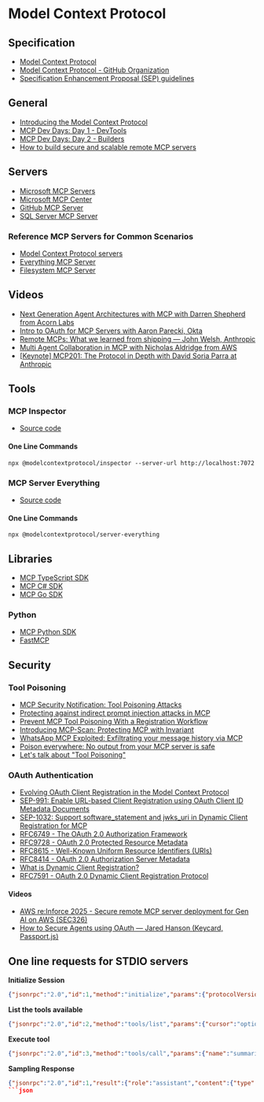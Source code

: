 # Model Context Protocol

## Specification

- [Model Context Protocol](https://modelcontextprotocol.io)
- [Model Context Protocol - GitHub Organization](https://github.com/modelcontextprotocol)
- [Specification Enhancement Proposal (SEP) guidelines](https://modelcontextprotocol.io/community/sep-guidelines)

## General

- [Introducing the Model Context Protocol](https://www.anthropic.com/news/model-context-protocol)
- [MCP Dev Days: Day 1 - DevTools](https://www.youtube.com/watch?v=8-okWLAUI3Q)
- [MCP Dev Days: Day 2 - Builders](https://www.youtube.com/watch?v=lHuxDMMkGJ8)
- [How to build secure and scalable remote MCP servers](https://github.blog/ai-and-ml/generative-ai/how-to-build-secure-and-scalable-remote-mcp-servers/)

## Servers

- [Microsoft MCP Servers](https://github.com/microsoft/mcp)
- [Microsoft MCP Center ](https://mcp.azure.com/)
- [GitHub MCP Server](https://github.com/github/github-mcp-server)
- [SQL Server MCP Server](https://github.com/Azure-Samples/SQL-AI-samples/tree/main/MssqlMcp/dotnet)

### Reference MCP Servers for Common Scenarios

- [Model Context Protocol servers](https://github.com/modelcontextprotocol/servers)
- [Everything MCP Server](https://github.com/modelcontextprotocol/servers/tree/main/src/everything)
- [Filesystem MCP Server](https://github.com/modelcontextprotocol/servers/tree/main/src/filesystem)

## Videos

- [Next Generation Agent Architectures with MCP with Darren Shepherd from Acorn Labs](https://www.youtube.com/watch?v=z4vgc3lFMYM)
- [Intro to OAuth for MCP Servers with Aaron Parecki, Okta](https://www.youtube.com/watch?v=mYKMwZcGynw)
- [Remote MCPs: What we learned from shipping — John Welsh, Anthropic](https://www.youtube.com/watch?v=0NHCyq8bBcM)
- [Multi Agent Collaboration in MCP with Nicholas Aldridge from AWS](https://www.youtube.com/watch?v=XreKuebKpaA)
- [[Keynote] MCP201: The Protocol in Depth with David Soria Parra at Anthropic](https://www.youtube.com/watch?v=C_nqAWHsldo)

## Tools

### MCP Inspector

- [Source code](https://github.com/modelcontextprotocol/inspector)

#### One Line Commands

```pwsh
npx @modelcontextprotocol/inspector --server-url http://localhost:7072
```

### MCP Server Everything

- [Source code](https://github.com/modelcontextprotocol/servers/tree/main/src/everything)

#### One Line Commands

```pwsh
npx @modelcontextprotocol/server-everything
```

## Libraries

- [MCP TypeScript SDK](https://github.com/modelcontextprotocol/typescript-sdk)
- [MCP C# SDK](https://github.com/modelcontextprotocol/csharp-sdk)
- [MCP Go SDK](https://github.com/modelcontextprotocol/go-sdk)

### Python

- [MCP Python SDK](https://github.com/modelcontextprotocol/python-sdk)
- [FastMCP](https://gofastmcp.com)

## Security

### Tool Poisoning

- [MCP Security Notification: Tool Poisoning Attacks](https://invariantlabs.ai/blog/mcp-security-notification-tool-poisoning-attacks)
- [Protecting against indirect prompt injection attacks in MCP](https://devblogs.microsoft.com/blog/protecting-against-indirect-injection-attacks-mcp)
- [Prevent MCP Tool Poisoning With a Registration Workflow](https://www.solo.io/blog/prevent-mcp-tool-poisoning-with-registration-workflow)
- [Introducing MCP-Scan: Protecting MCP with Invariant](https://invariantlabs.ai/blog/introducing-mcp-scan)
- [WhatsApp MCP Exploited: Exfiltrating your message history via MCP](https://invariantlabs.ai/blog/whatsapp-mcp-exploited)
- [Poison everywhere: No output from your MCP server is safe](https://www.cyberark.com/resources/threat-research-blog/poison-everywhere-no-output-from-your-mcp-server-is-safe)
- [Let's talk about "Tool Poisoning"](https://www.epicai.pro/lets-talk-about-tool-poisoning)

### OAuth Authentication

- [Evolving OAuth Client Registration in the Model Context Protocol](https://blog.modelcontextprotocol.io/posts/client_registration/)
- [SEP-991: Enable URL-based Client Registration using OAuth Client ID Metadata Documents](https://github.com/modelcontextprotocol/modelcontextprotocol/issues/991)
- [SEP-1032: Support software_statement and jwks_uri in Dynamic Client Registration for MCP](https://github.com/modelcontextprotocol/modelcontextprotocol/issues/1032)
- [RFC6749 - The OAuth 2.0 Authorization Framework](https://datatracker.ietf.org/doc/html/rfc6749)
- [RFC9728 - OAuth 2.0 Protected Resource Metadata](https://datatracker.ietf.org/doc/html/rfc9728/)
- [RFC8615 - Well-Known Uniform Resource Identifiers (URIs)](https://datatracker.ietf.org/doc/html/rfc8615)
- [RFC8414 - OAuth 2.0 Authorization Server Metadata](https://datatracker.ietf.org/doc/html/rfc8414)
- [What is Dynamic Client Registration?](https://www.descope.com/learn/post/dynamic-client-registration)
- [RFC7591 - OAuth 2.0 Dynamic Client Registration Protocol](https://datatracker.ietf.org/doc/html/rfc7591)

#### Videos

- [AWS re:Inforce 2025 - Secure remote MCP server deployment for Gen AI on AWS (SEC326)](https://www.youtube.com/watch?v=lC2dLQZAlo8)
- [How to Secure Agents using OAuth — Jared Hanson (Keycard, Passport.js)](https://www.youtube.com/watch?v=blmAkayzE8M)

## One line requests for STDIO servers

**Initialize Session**

```json
{"jsonrpc":"2.0","id":1,"method":"initialize","params":{"protocolVersion":"2024-11-05","capabilities":{"roots":{"listChanged":true},"sampling":{},"elicitation":{}},"clientInfo":{"name":"ExampleClient","title":"Example Client Display Name","version":"1.0.0"}}}
```

**List the tools available**

```json
{"jsonrpc":"2.0","id":2,"method":"tools/list","params":{"cursor":"optional-cursor-value"}}
```

**Execute tool**

```json
{"jsonrpc":"2.0","id":3,"method":"tools/call","params":{"name":"summarize","arguments":{"text":"Hello World from Microsoft!"}}}
```

**Sampling Response**

```json
{"jsonrpc":"2.0","id":1,"result":{"role":"assistant","content":{"type":"text","text":"The capital of France is Paris."},"model":"claude-3-sonnet-20240307","stopReason":"endTurn"}}
```json
 